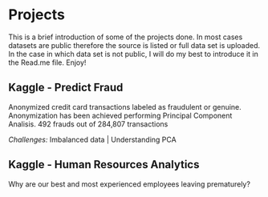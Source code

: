 Projects
========

This is a brief introduction of some of the projects done. In most cases datasets are public therefore the source is listed or full data set is uploaded. In the case in which data set is not public, I will do my best to introduce it in the Read.me file. Enjoy!

Kaggle - Predict Fraud
----------------------

Anonymized credit card transactions labeled as fraudulent or genuine. Anonymization has been achieved performing Principal Component Analisis. 492 frauds out of 284,807 transactions

*Challenges:* Imbalanced data | Understanding PCA

Kaggle - Human Resources Analytics
----------------------------------

Why are our best and most experienced employees leaving prematurely?
